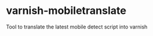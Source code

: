 varnish-mobiletranslate
=======================

Tool to translate the latest mobile detect script into varnish

